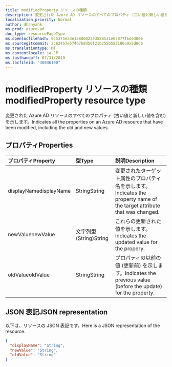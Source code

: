 ```yaml
---
title: modifiedProperty リソースの種類
description: 変更された Azure AD リソースのすべてのプロパティ (古い値と新しい値を含む) を示します。
localization_priority: Normal
author: dhanyahk
ms.prod: azure-ad
doc_type: resourcePageType
ms.openlocfilehash: 0c5375ea3e188d6023e3588531e07877f6de38ee
ms.sourcegitcommit: 2c62457e57467b8d50f21b255b553106a9a5d8d6
ms.translationtype: MT
ms.contentlocale: ja-JP
ms.lasthandoff: 07/31/2019
ms.locfileid: "36036100"
---
```

# <a name="modifiedproperty-resource-type"></a><span data-ttu-id="8ce23-103">modifiedProperty リソースの種類</span><span class="sxs-lookup"><span data-stu-id="8ce23-103">modifiedProperty resource type</span></span>

<span data-ttu-id="8ce23-104">変更された Azure AD リソースのすべてのプロパティ (古い値と新しい値を含む) を示します。</span><span class="sxs-lookup"><span data-stu-id="8ce23-104">Indicates all the properties on an Azure AD resource that have been modified, including the old and new values.</span></span>

## <a name="properties"></a><span data-ttu-id="8ce23-105">プロパティ</span><span class="sxs-lookup"><span data-stu-id="8ce23-105">Properties</span></span>

| <span data-ttu-id="8ce23-106">プロパティ</span><span class="sxs-lookup"><span data-stu-id="8ce23-106">Property</span></span>     | <span data-ttu-id="8ce23-107">型</span><span class="sxs-lookup"><span data-stu-id="8ce23-107">Type</span></span>   |<span data-ttu-id="8ce23-108">説明</span><span class="sxs-lookup"><span data-stu-id="8ce23-108">Description</span></span>|
|:---------------|:--------|:----------|
|<span data-ttu-id="8ce23-109">displayName</span><span class="sxs-lookup"><span data-stu-id="8ce23-109">displayName</span></span>|<span data-ttu-id="8ce23-110">String</span><span class="sxs-lookup"><span data-stu-id="8ce23-110">String</span></span>|<span data-ttu-id="8ce23-111">変更されたターゲット属性のプロパティ名を示します。</span><span class="sxs-lookup"><span data-stu-id="8ce23-111">Indicates the property name of the target attribute that was changed.</span></span>|
|<span data-ttu-id="8ce23-112">newValue</span><span class="sxs-lookup"><span data-stu-id="8ce23-112">newValue</span></span>|<span data-ttu-id="8ce23-113">文字列型 (String)</span><span class="sxs-lookup"><span data-stu-id="8ce23-113">String</span></span>|<span data-ttu-id="8ce23-114">これらの更新された値を示します。</span><span class="sxs-lookup"><span data-stu-id="8ce23-114">Indicates the updated value for the propery.</span></span>|
|<span data-ttu-id="8ce23-115">oldValue</span><span class="sxs-lookup"><span data-stu-id="8ce23-115">oldValue</span></span>|<span data-ttu-id="8ce23-116">String</span><span class="sxs-lookup"><span data-stu-id="8ce23-116">String</span></span>|<span data-ttu-id="8ce23-117">プロパティの以前の値 (更新前) を示します。</span><span class="sxs-lookup"><span data-stu-id="8ce23-117">Indicates the previous value (before the update) for the property.</span></span>|

## <a name="json-representation"></a><span data-ttu-id="8ce23-118">JSON 表記</span><span class="sxs-lookup"><span data-stu-id="8ce23-118">JSON representation</span></span>

<span data-ttu-id="8ce23-119">以下は、リソースの JSON 表記です。</span><span class="sxs-lookup"><span data-stu-id="8ce23-119">Here is a JSON representation of the resource.</span></span>

<!-- {
  "blockType": "resource",
  "optionalProperties": [

  ],
  "@odata.type": "microsoft.graph.modifiedProperty"
}-->

```json
{
  "displayName": "String",
  "newValue": "String",
  "oldValue": "String"
}
```

<!-- uuid: 8fcb5dbc-d5aa-4681-8e31-b001d5168d79
2015-10-25 14:57:30 UTC -->
<!-- {
  "type": "#page.annotation",
  "description": "modifiedProperty resource",
  "keywords": "",
  "section": "documentation",
  "tocPath": ""
}-->
